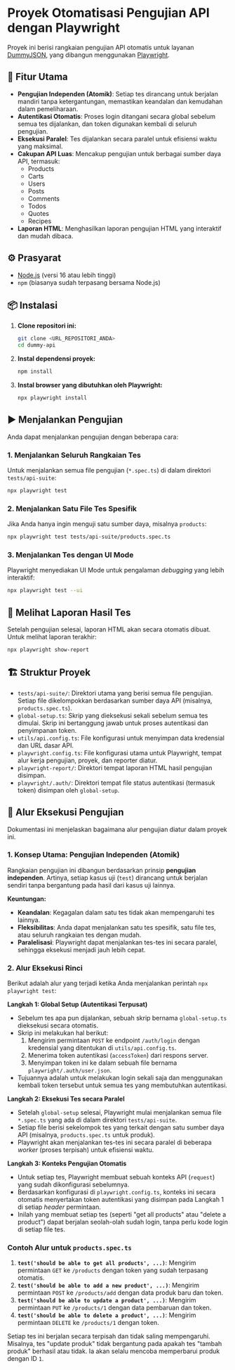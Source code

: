 # Proyek Otomatisasi Pengujian API dengan Playwright

Proyek ini berisi rangkaian pengujian API otomatis untuk layanan [DummyJSON](https://dummyjson.com/docs), yang dibangun menggunakan [Playwright](https://playwright.dev/).

## 🚀 Fitur Utama

-   **Pengujian Independen (Atomik)**: Setiap tes dirancang untuk berjalan mandiri tanpa ketergantungan, memastikan keandalan dan kemudahan dalam pemeliharaan.
-   **Autentikasi Otomatis**: Proses login ditangani secara global sebelum semua tes dijalankan, dan token digunakan kembali di seluruh pengujian.
-   **Eksekusi Paralel**: Tes dijalankan secara paralel untuk efisiensi waktu yang maksimal.
-   **Cakupan API Luas**: Mencakup pengujian untuk berbagai sumber daya API, termasuk:
    -   Products
    -   Carts
    -   Users
    -   Posts
    -   Comments
    -   Todos
    -   Quotes
    -   Recipes
-   **Laporan HTML**: Menghasilkan laporan pengujian HTML yang interaktif dan mudah dibaca.

## ⚙️ Prasyarat

-   [Node.js](https://nodejs.org/en/) (versi 16 atau lebih tinggi)
-   `npm` (biasanya sudah terpasang bersama Node.js)

## 📦 Instalasi

1.  **Clone repositori ini:**
    ```bash
    git clone <URL_REPOSITORI_ANDA>
    cd dummy-api
    ```

2.  **Instal dependensi proyek:**
    ```bash
    npm install
    ```

3.  **Instal browser yang dibutuhkan oleh Playwright:**
    ```bash
    npx playwright install
    ```

## ▶️ Menjalankan Pengujian

Anda dapat menjalankan pengujian dengan beberapa cara:

### 1. Menjalankan Seluruh Rangkaian Tes

Untuk menjalankan semua file pengujian (`*.spec.ts`) di dalam direktori `tests/api-suite`:

```bash
npx playwright test
```

### 2. Menjalankan Satu File Tes Spesifik

Jika Anda hanya ingin menguji satu sumber daya, misalnya `products`:

```bash
npx playwright test tests/api-suite/products.spec.ts
```

### 3. Menjalankan Tes dengan UI Mode

Playwright menyediakan UI Mode untuk pengalaman *debugging* yang lebih interaktif:

```bash
npx playwright test --ui
```

## 📄 Melihat Laporan Hasil Tes

Setelah pengujian selesai, laporan HTML akan secara otomatis dibuat. Untuk melihat laporan terakhir:

```bash
npx playwright show-report
```

## 🏗️ Struktur Proyek

-   `tests/api-suite/`: Direktori utama yang berisi semua file pengujian. Setiap file dikelompokkan berdasarkan sumber daya API (misalnya, `products.spec.ts`).
-   `global-setup.ts`: Skrip yang dieksekusi sekali sebelum semua tes dimulai. Skrip ini bertanggung jawab untuk proses autentikasi dan penyimpanan token.
-   `utils/api.config.ts`: File konfigurasi untuk menyimpan data kredensial dan URL dasar API.
-   `playwright.config.ts`: File konfigurasi utama untuk Playwright, tempat alur kerja pengujian, proyek, dan reporter diatur.
-   `playwright-report/`: Direktori tempat laporan HTML hasil pengujian disimpan.
-   `playwright/.auth/`: Direktori tempat file status autentikasi (termasuk token) disimpan oleh `global-setup`.

## 🔑 Alur Eksekusi Pengujian

Dokumentasi ini menjelaskan bagaimana alur pengujian diatur dalam proyek ini.

### 1. Konsep Utama: Pengujian Independen (Atomik)

Rangkaian pengujian ini dibangun berdasarkan prinsip **pengujian independen**. Artinya, setiap kasus uji (`test`) dirancang untuk berjalan sendiri tanpa bergantung pada hasil dari kasus uji lainnya.

**Keuntungan:**
-   **Keandalan**: Kegagalan dalam satu tes tidak akan mempengaruhi tes lainnya.
-   **Fleksibilitas**: Anda dapat menjalankan satu tes spesifik, satu file tes, atau seluruh rangkaian tes dengan mudah.
-   **Paralelisasi**: Playwright dapat menjalankan tes-tes ini secara paralel, sehingga eksekusi menjadi jauh lebih cepat.

### 2. Alur Eksekusi Rinci

Berikut adalah alur yang terjadi ketika Anda menjalankan perintah `npx playwright test`:

**Langkah 1: Global Setup (Autentikasi Terpusat)**

-   Sebelum tes apa pun dijalankan, sebuah skrip bernama `global-setup.ts` dieksekusi secara otomatis.
-   Skrip ini melakukan hal berikut:
    1.  Mengirim permintaan `POST` ke endpoint `/auth/login` dengan kredensial yang ditentukan di `utils/api.config.ts`.
    2.  Menerima token autentikasi (`accessToken`) dari respons server.
    3.  Menyimpan token ini ke dalam sebuah file bernama `playwright/.auth/user.json`.
-   Tujuannya adalah untuk melakukan login sekali saja dan menggunakan kembali token tersebut untuk semua tes yang membutuhkan autentikasi.

**Langkah 2: Eksekusi Tes secara Paralel**

-   Setelah `global-setup` selesai, Playwright mulai menjalankan semua file `*.spec.ts` yang ada di dalam direktori `tests/api-suite`.
-   Setiap file berisi sekelompok tes yang terkait dengan satu sumber daya API (misalnya, `products.spec.ts` untuk produk).
-   Playwright akan menjalankan tes-tes ini secara paralel di beberapa *worker* (proses terpisah) untuk efisiensi waktu.

**Langkah 3: Konteks Pengujian Otomatis**

-   Untuk setiap tes, Playwright membuat sebuah konteks API (`request`) yang sudah dikonfigurasi sebelumnya.
-   Berdasarkan konfigurasi di `playwright.config.ts`, konteks ini secara otomatis menyertakan token autentikasi yang disimpan pada Langkah 1 di setiap *header* permintaan.
-   Inilah yang membuat setiap tes (seperti "get all products" atau "delete a product") dapat berjalan seolah-olah sudah login, tanpa perlu kode login di setiap file tes.

### Contoh Alur untuk `products.spec.ts`

1.  **`test('should be able to get all products', ...)`**: Mengirim permintaan `GET` ke `/products` dengan token yang sudah terpasang otomatis.
2.  **`test('should be able to add a new product', ...)`**: Mengirim permintaan `POST` ke `/products/add` dengan data produk baru dan token.
3.  **`test('should be able to update a product', ...)`**: Mengirim permintaan `PUT` ke `/products/1` dengan data pembaruan dan token.
4.  **`test('should be able to delete a product', ...)`**: Mengirim permintaan `DELETE` ke `/products/1` dengan token.

Setiap tes ini berjalan secara terpisah dan tidak saling mempengaruhi. Misalnya, tes "update produk" tidak bergantung pada apakah tes "tambah produk" berhasil atau tidak. Ia akan selalu mencoba memperbarui produk dengan ID `1`.
